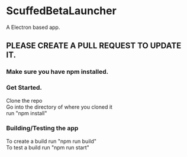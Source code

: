 # ScuffedBetaLauncher
A Electron based app.
## PLEASE CREATE A PULL REQUEST TO UPDATE IT.
### Make sure you have npm installed.  
### Get Started.  
Clone the repo  
Go into the directory of where you cloned it  
run "npm install"  
### Building/Testing the app  
To create a build run "npm run build"  
To test a build run "npm run start"  


